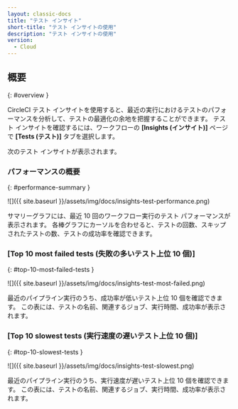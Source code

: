 ```yaml
---
layout: classic-docs
title: "テスト インサイト"
short-title: "テスト インサイトの使用"
description: "テスト インサイトの使用"
version:
  - Cloud
---
```


## 概要
{: #overview }

CircleCI テスト インサイトを使用すると、最近の実行におけるテストのパフォーマンスを分析して、テストの最適化の余地を把握することができます。 テスト インサイトを確認するには、ワークフローの **[Insights (インサイト)]** ページで **[Tests (テスト)]** タブを選択します。

次のテスト インサイトが表示されます。

### パフォーマンスの概要
{: #performance-summary }


![]({{ site.baseurl }}/assets/img/docs/insights-test-performance.png)

サマリーグラフには、最近 10 回のワークフロー実行のテスト パフォーマンスが表示されます。 各棒グラフにカーソルを合わせると、テストの回数、スキップされたテストの数、テストの成功率を確認できます。

### [Top 10 most failed tests (失敗の多いテスト上位 10 個)]
{: #top-10-most-failed-tests }

![]({{ site.baseurl }}/assets/img/docs/insights-test-most-failed.png)

最近のパイプライン実行のうち、成功率が低いテスト上位 10 個を確認できます。 この表には、テストの名前、関連するジョブ、実行時間、成功率が表示されます。


### [Top 10 slowest tests (実行速度の遅いテスト上位 10 個)]
{: #top-10-slowest-tests }

![]({{ site.baseurl }}/assets/img/docs/insights-test-slowest.png)

最近のパイプライン実行のうち、実行速度が遅いテスト上位 10 個を確認できます。 この表には、テストの名前、関連するジョブ、実行時間、成功率が表示されます。

